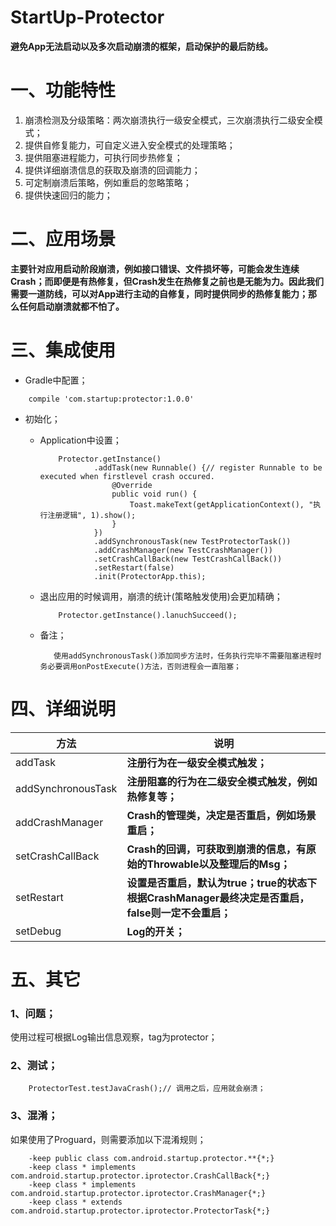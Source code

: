 # StartUp-Protector

**避免App无法启动以及多次启动崩溃的框架，启动保护的最后防线。**

# 一、功能特性
1. 崩溃检测及分级策略：两次崩溃执行一级安全模式，三次崩溃执行二级安全模式；
2. 提供自修复能力，可自定义进入安全模式的处理策略；
3. 提供阻塞进程能力，可执行同步热修复；
4. 提供详细崩溃信息的获取及崩溃的回调能力；
5. 可定制崩溃后策略，例如重启的忽略策略；
6. 提供快速回归的能力；


# 二、应用场景
**主要针对应用启动阶段崩溃，例如接口错误、文件损坏等，可能会发生连续Crash；而即便是有热修复，但Crash发生在热修复之前也是无能为力。因此我们需要一道防线，可以对App进行主动的自修复，同时提供同步的热修复能力；那么任何启动崩溃就都不怕了。**

# 三、集成使用
- Gradle中配置；

```
    compile 'com.startup:protector:1.0.0'
```

- 初始化；
    - Application中设置；
        ```
            Protector.getInstance()
                    .addTask(new Runnable() {// register Runnable to be executed when firstlevel crash occured.
                        @Override
                        public void run() {
                            Toast.makeText(getApplicationContext(), "执行注册逻辑", 1).show();
                        }
                    })
                    .addSynchronousTask(new TestProtectorTask())
                    .addCrashManager(new TestCrashManager())
                    .setCrashCallBack(new TestCrashCallBack())
                    .setRestart(false)
                    .init(ProtectorApp.this);
        ```

    - 退出应用的时候调用，崩溃的统计(策略触发使用)会更加精确；
        ```
            Protector.getInstance().lanuchSucceed();
        ```

    - 备注；
        ```
           使用addSynchronousTask()添加同步方法时，任务执行完毕不需要阻塞进程时务必要调用onPostExecute()方法，否则进程会一直阻塞；
        ```

# 四、详细说明

方法 | 说明
---|---
addTask | **注册行为在一级安全模式触发；**
addSynchronousTask | **注册阻塞的行为在二级安全模式触发，例如热修复等；**
addCrashManager | **Crash的管理类，决定是否重启，例如场景重启；**
setCrashCallBack | **Crash的回调，可获取到崩溃的信息，有原始的Throwable以及整理后的Msg；**
setRestart | **设置是否重启，默认为true；true的状态下根据CrashManager最终决定是否重启，false则一定不会重启；**
setDebug | **Log的开关；**

# 五、其它

### 1、问题；
使用过程可根据Log输出信息观察，tag为protector；

### 2、测试；
```
    ProtectorTest.testJavaCrash();// 调用之后，应用就会崩溃；
```

### 3、混淆；
如果使用了Proguard，则需要添加以下混淆规则；

```
    -keep public class com.android.startup.protector.**{*;}
    -keep class * implements com.android.startup.protector.iprotector.CrashCallBack{*;}
    -keep class * implements com.android.startup.protector.iprotector.CrashManager{*;}
    -keep class * extends com.android.startup.protector.iprotector.ProtectorTask{*;}
```
